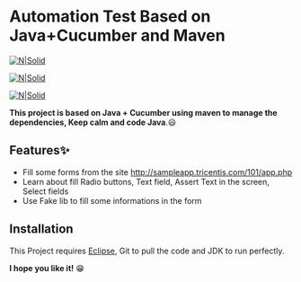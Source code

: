 # Automation Test Based on Java+Cucumber and Maven

[![N|Solid](https://fullstacker.dev/wp-content/uploads/2019/05/cucumberjs.png)](https://nodesource.com/products/nsolid)

[![N|Solid](https://seeklogo.com/images/J/java-powered-logo-968C4BB7C8-seeklogo.com.png)](https://nodesource.com/products/nsolid)

[![N|Solid](https://cdn.auth0.com/blog/nodejs-maven/logo.png)](https://nodesource.com/products/nsolid)


**This project is based on Java + Cucumber using maven to manage the dependencies, Keep calm and code Java**.😃

## Features✨

- Fill some forms from the site http://sampleapp.tricentis.com/101/app.php
- Learn about fill Radio buttons, Text field, Assert Text in the screen, Select fields
- Use Fake lib to fill some informations in the form

## Installation

This Project requires [Eclipse](https://www.eclipse.org/downloads/), Git to pull the code and JDK to run perfectly.

**I hope you like it!** 😁

